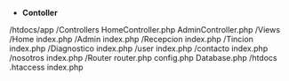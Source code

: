 - **Contoller**

/htdocs/app
   /Controllers
      HomeController.php
      AdminController.php
   /Views
      /Home
       index.php
      /Admin
       index.php
      /Recepcion
       index.php
      /Tincion
        index.php
      /Diagnostico
        index.php
     /user
        index.php
     /contacto
        index.php
    /nosotros
        index.php
    /Router
       router.php
  config.php
  Database.php
/htdocs
  .htaccess
  index.php